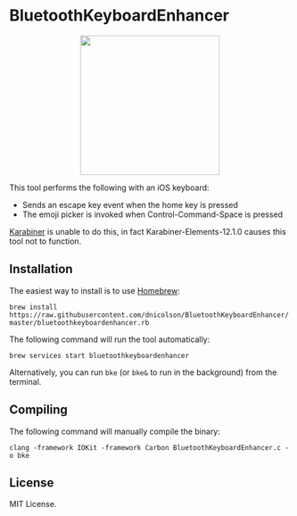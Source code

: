 # BluetoothKeyboardEnhancer

<p align="center">
  <img src="https://images-na.ssl-images-amazon.com/images/I/71t5d0fybDL._SL1500_.jpg" height="250">
 </p>

This tool performs the following with an iOS keyboard:

- Sends an escape key event when the home key is pressed
- The emoji picker is invoked when Control-Command-Space is pressed

[Karabiner](https://pqrs.org/osx/karabiner/) is unable to do this, in fact Karabiner-Elements-12.1.0 causes this tool not to function.

## Installation

The easiest way to install is to use [Homebrew](https://brew.sh/):

`brew install https://raw.githubusercontent.com/dnicolson/BluetoothKeyboardEnhancer/master/bluetoothkeyboardenhancer.rb`

The following command will run the tool automatically:

`brew services start bluetoothkeyboardenhancer`

Alternatively, you can run `bke`  (or `bke&` to run in the background) from the terminal.

## Compiling

The following command will manually compile the binary:

`clang -framework IOKit -framework Carbon BluetoothKeyboardEnhancer.c -o bke`

## License

MIT License.
